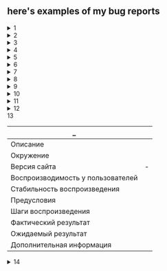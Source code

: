 ## here's examples of my bug reports


<details>
   <summary>1</summary>

| _      | Регистрация возможна без согласия на обработку данных    |
| ----------- | ----------- |
| Описание   | Пользователь может зарегистрироваться без согласия на обработку персональных данных        |
| Окружение   | Любое        | 
| Версия сайта   | -        |
| Воспроизводимость у пользователей   | Воспроизводится        |
| Стабильность воспроизведения   | Стабильно        |
| Предусловия   | Открыть страницу https://lm.skillbox.cc/qa_tester/module05/homework1/        |
| Шаги воспроизведения   | <p> 1. Заполнить поля корректными данными <p> 2. Не ставить галочку у чекбокса "Согласен на обработку персональных данных" <p>3. Нажать "Зарегистрироваться"        |
| Фактический результат   | Появляется окно с подтверждением регистрации        |
| Ожидаемый результат  | Веб-форма просит согласиться с обработкой персональных данных        |
| Дополнительная информация   |  У чекбокса в html-разметке не указан атрибут "required" https://prnt.sc/1cq4dca

</details>

<details>
   <summary>2</summary>

   | _      | Невозможно авторизоваться в личном кабинете |
| ----------- | ----------- |
| Описание   | При попытке авторизации предложенной парой логин-пароль из спецификации ничего не происходит        |
| Окружение   | Любое        |
| Версия сайта   | -        |
| Воспроизводимость у пользователей   | Воспроизводится        |
| Стабильность воспроизведения   | Стабильно        |
| Предусловия   | Открыть страницу http://skillbox.mstprime.ru/16_3/#/        |
| Шаги воспроизведения   | <p> 1. Ввести в поле "логин" admin <p> 2. Ввести в поле "пароль" tester<p> 3. Нажать на кнопку "Войти"       |
| Фактический результат   | Кнопка "Войти" не позволяет перейти в личный кабинет        |
| Ожидаемый результат   | Пользоователь авторизован на сайте        |
| Дополнительная информация   | При нажатии на кнопку "Войти" от сервера приходит ответ в виде ошибки 502 https://prnt.sc/1b5k2n5 |

   </details>

<details>
   <summary>3</summary>

| _      | Не отображаются изменения в карточке пользователя при измении значения строки "location" в запросе PUT |
| ----------- | ----------- |
| Описание   | При измении значения поля "Место проживания" с помощью запроса PUT в базе данных  изменения не сохраняются        |
| Окружение   | Любое        |
| Версия сайта   | -        |
| Воспроизводимость у пользователей   | Нет      |
| Стабильность воспроизведения   | Стабильно        |
| Предусловия   | Открыть Postman        |
| Шаги воспроизведения   | <p> 1. Изменить в поле Body запроса на изменение данных клиента значение строки "location" <p> 2. Выполнить PUT-запрос на изменение данных клиента http://api-qa.skillbox.ru/practice3/api/users/1/update <p> 3. Выполнить GET-запрос на получение конректного клиента http://api-qa.skillbox.ru/practice3/api/users/1"       |
| Фактический результат   | Не отображаются внесённые изменения        |
| Ожидаемый результат   | Отображается ввёденное в запросе на изменение данных клиента новое место проживания        |
| Дополнительная информация   | - |

   </details>

<details>
   <summary>4</summary>


| _      | Дата рождения клиента при добавлении в базу данных подвергается изменению |
| ----------- | ----------- |
| Описание   | После добавления в базу данных даты рождения клиента значение даты изменяется на некорректное        |
| Окружение   | Любое        |
| Версия сайта   | -        |
| Воспроизводимость у пользователей   | Нет        |
| Стабильность воспроизведения   | Стабильно        |
| Предусловия   | Открыть Postman        |
| Шаги воспроизведения   | <p> 1.Выполнить POST-запрос на добавление клиента http://api-qa.skillbox.ru/practice3/api/users/create <p> 2. Выполнить GET-запрос на вывод списка клиентов http://api-qa.skillbox.ru/practice3/api/users/"        |
| Фактический результат   | Значение строки меняется на произвольное число        |
| Ожидаемый результат   | Ввёденная в запросе на добавление клиента дата рождения совпадает с выводимой датой рождения при запросе списка клиентов        |
| Дополнительная информация   | - |

   </details>

<details>
   <summary>5</summary>

| _      | База данных добавляет слово "Сити" в строку с местом проживания при обработке запроса на добавление нового клиента |
| ----------- | ----------- |
| Описание   | База данных изменяет ввёденное значение строки "location"        |
| Окружение   | Любое        |
| Версия сайта   | -        |
| Воспроизводимость у пользователей   | Нет        |
| Стабильность воспроизведения   | Стабильно        |
| Предусловия   | Открыть Postman        |
| Шаги воспроизведения   | <p> 1. С помощью POST-запроса Создание клиента добавить данные клиента в базу данных http://api-qa.skillbox.ru/practice3/api/users/create <p> 2. Выполнить GET-запрос Получение конкретного клиента http://api-qa.skillbox.ru/practice3/api/users/2        |
| Фактический результат   | Значение строки "location" отображается с добавленным базой данных словом "Сити"        |
| Ожидаемый результат   | Значение строки "location" идентично введённому при заполнении данных клиента        |
| Дополнительная информация   | - |

   </details>

<details>
   <summary>6</summary>

| _      | Цвет фона блоков страницы не совпадает с цветом блоков макета |
| ----------- | ----------- |
| Описание   |    Цвет фона блоков на странице в приложении отличается от цветов блоков в макете     |
| Окружение   |   Любое      |
| Версия сайта   | -        |
| Воспроизводимость у пользователей   |  Воспроизводится       |
| Стабильность воспроизведения   |    Стабильно     |
| Предусловия   | <p> 1. Открыть макет страницы https://www.figma.com/file/SexnFVxMVxh6h5vWispMKt/Online-cinema?node-id=0%3A1 <p> 2. С помощью инспектора элементов в Chrome DevTools сравнить цвета фона желтых блоков страницы и макета     |
| Фактический результат   |     Цвет фона блоков на странице отличается от цвета в макете    |
| Ожидаемый результат   |   Цвета на странице и в макете идентичны      |
| Дополнительная информация   | - |

   </details>

<details>
   <summary>7</summary>

| _      | Заголовок блока "Клиенты" на сайте отличается от заголовка в макете |
| ----------- | ----------- |
| Описание   |     Заголовок блока "Клиенты" на сайте не идентичен с заголовком блока в макете    |
| Окружение   |     Любое    |
| Версия сайта   | -        |
| Воспроизводимость у пользователей   |      Воспроизводится   |
| Стабильность воспроизведения   |   Стабильно      |
| Предусловия   |    Открыть страницу http://qa.skillbox.ru/module19/     |
| Шаги воспроизведения   | <p> 1. Нажать на кнопку ""Клиенты"" в хэдере страницы <p> 2. Открыть макет страницы https://www.figma.com/file/SexnFVxMVxh6h5vWispMKt/Online-cinema?node-id=0%3A1 <p> 3. Сравнить заголовки в макете и на странице     |
| Фактический результат   |     Названия заголовков макета и страницы не совпадают    |
| Ожидаемый результат   |    Названия заголовков макета и страницы одинаковые     |
| Дополнительная информация   | - |

   </details>

<details>
    <summary>8</summary>

| _      | Фотографии на сайте в блоке "О нас" отличаются от фотографий в макете |
| ----------- | ----------- |
| Описание   |     Фотографии на сайте в блоке "О нас" не совпадают с фотографиями в макете    |
| Окружение   |     Любое    |
| Версия сайта   | -        |
| Воспроизводимость у пользователей   |   Воспроизводится      |
| Стабильность воспроизведения   |    Стабильно     |
| Предусловия   |    Открыть страницу http://qa.skillbox.ru/module19/     |
| Шаги воспроизведения   | <p> 1. Нажать на кнопку "О нас" в хэдере страницы <p>2. Открыть макет страницы https://www.figma.com/file/SexnFVxMVxh6h5vWispMKt/Online-cinema?node-id=0%3A <p> 3. Сравнить фотографии      |
| Фактический результат   |     Фотографии в блоке на странице отличаются от фотографий в макете    |
| Ожидаемый результат   |     Фотографии на странице идентичны фотографиям в макете    |
| Дополнительная информация   | - |

   </details>

  <details>
   <summary>9</summary>

| _      | Приложение не выполняет требования безопасности в поле для ввода текста формы на сайте |
| ----------- | ----------- |
| Описание   |     В приложении присутствует stored XSS-уязвимость    |
| Окружение   |    Любое     |
| Версия сайта   | -        |
| Воспроизводимость у пользователей   |     Воспроизводится    |
| Стабильность воспроизведения   |   Стабильно      |
| Предусловия   |    Открыть страницу http://api-qa.skillbox.ru/xss-practice/     |
| Шаги воспроизведения   |   Вставить в поле "What are you thinking?" пэйлоад " ></script/</title/</style/-><iframe/onload='alert()'/ "     |
| Фактический результат   |      На сайте появляется диалоговое окно, вызванное пэйлоадом   |
| Ожидаемый результат   |     Сделан запрет на введение в поле символов javascript    |
| Дополнительная информация   | - |

   </details>
<details>
   <summary>10</summary>

| _      | Неправильно настроен CORS в приложении Ваш кошелек |
| ----------- | ----------- |
| Описание   |      С помощью GET-запроса злоумышленник может получить доступ к данным пользователя   |
| Окружение   |     Любое    |
| Версия сайта   | -        |
| Воспроизводимость у пользователей   |      Воспроизводится   |
| Стабильность воспроизведения   |      Стабильно   |
| Предусловия   |    Открыть страницу http://api-qa.skillbox.ru/cors-practice/     |
| Шаги воспроизведения   |  <p> 1. Открыть Chrome DevTools <p> 2. Перейти на владку Network <p> 3. На странице нажать на кнопку "Получить приватный ключ" <p> 4. Скопировать полученный запрос в формате cURL (bash) <p> 5. Открыть Postman <p> 6. Импортировать запрос в Postma <p> 7. Добавить заголовок Origin с произвольным адресом сайта <p> 8. Отправить запрос |
| Фактический результат   |     В ответе в строке "Access-Control-Allow-Origin" отображается выбранный произвольный адрес сайта и "Access-Control-Allow-Credentials" со значением "true"    |
| Ожидаемый результат   |      Настройки CORS приложения не отображают в запросах заголовки "Access-Control-Allow-Origin" и "Access-Control-Allow-Credentials"   |
| Дополнительная информация   | - |

   </details>

 
<details>
   <summary>11</summary>

| _      | Приложение не выполняет требования безопасности в поле "email" в форме на странице отправки сообщения |
| ----------- | ----------- |
| Описание   |     При помощи SQL-инъекции злоумышленник может получить доступ к базе данных    |
| Окружение   |      Любое   |
| Версия сайта   | -        |
| Воспроизводимость у пользователей   |  Воспроизводится       |
| Стабильность воспроизведения   |      Стабильно   |
| Предусловия   |    Открыть страницу http://api-qa.skillbox.ru/practicesqli/index.php     |
| Шаги воспроизведения   |  <p> 1. Нажать кнопку "Написать нам" <p> 2. В поле "email" ввести почтовый ящик с одинарной кавычкой в конце без пробелов, пример test@test.com' <p> 3. Остальные поля заполнить корректными данными  |
| Фактический результат   |  Появляется ошибка о неправильном синтаксисе SQL
"Error! You have an error in your SQL syntax; check the manual that corresponds to your MySQL server version for the right syntax to use near ''test@test.com''' at line 1"   |
| Ожидаемый результат   |   Появляется ошибка о некорректно заполненом поле "email"     |
| Дополнительная информация   | - |

   </details>

   <details>
   <summary>12</summary>

| _      | Приложение не выполняет требования безопасности в поле "email" в форме на странице отправки сообщения |
| ----------- | ----------- |
| Описание   |    При помощи SQL-инъекции c функцией таймаута злоумышленник может получить доступ к базе данных     |
| Окружение   |    Любое     |
| Версия сайта   | -        |
| Воспроизводимость у пользователей   |    Воспроизводится     |
| Стабильность воспроизведения   |   Стабильно      |
| Предусловия   |    Открыть страницу http://api-qa.skillbox.ru/practicesqli/index.php     |
| Шаги воспроизведения   |  <p> 1. Нажать кнопку "Написать нам" <p> 2. В поле "email" ввести почтовый ящик с одинарной кавычкой и  "OR SLEEP(5) --" в конце, пример ""test@test.com' OR SLEEP(5) -- "<p> 3. Остальные поля заполнить корректными данными"   |
| Фактический результат   |    На вкладке Network в Chrome DevTools появляется запрос с написанной в таймауте инъекции задержкой         |
| Ожидаемый результат   |     Отправка запроса происходит без задержек    |
| Дополнительная информация   |  |

   </details>

 [//]:   <details>
   <summary>13</summary>

| _      |  |
| ----------- | ----------- |
| Описание   |         |
| Окружение   |         |
| Версия сайта   | -        |
| Воспроизводимость у пользователей   |         |
| Стабильность воспроизведения   |         |
| Предусловия   |         |
| Шаги воспроизведения   |         |
| Фактический результат   |         |
| Ожидаемый результат   |         |
| Дополнительная информация   |  |

   </details>

   <details>
   <summary>14</summary>

| _      |  |
| ----------- | ----------- |
| Описание   |         |
| Окружение   |         |
| Версия сайта   | -        |
| Воспроизводимость у пользователей   |         |
| Стабильность воспроизведения   |         |
| Предусловия   |         |
| Шаги воспроизведения   |         |
| Фактический результат   |         |
| Ожидаемый результат   |         |
| Дополнительная информация   |  |

   </details>
